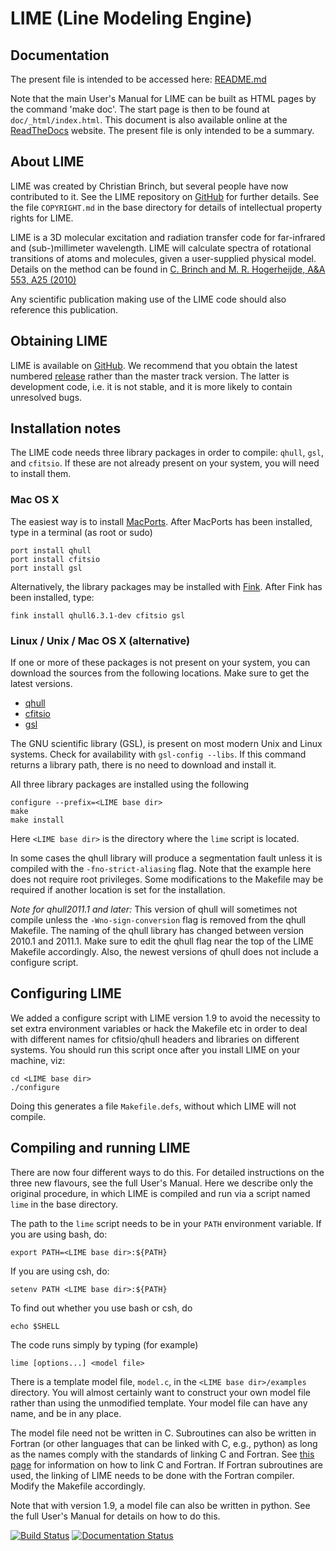LIME (Line Modeling Engine)
===========================

Documentation
-------------

The present file is intended to be accessed here: [README.md](https://github.com/lime-rt/lime/blob/master/README.md)

Note that the main User's Manual for LIME can be built as HTML pages by the command 'make doc'. The start page is then to be found at `doc/_html/index.html`. This document is also available online at the [ReadTheDocs](http://lime.readthedocs.org/) website. The present file is only intended to be a summary.

About LIME
----------

LIME was created by Christian Brinch, but several people have now contributed to it. See the LIME repository on [GitHub](https://github.com/lime-rt/lime) for further details. See the file `COPYRIGHT.md` in the base directory for details of intellectual property rights for LIME.

LIME is a 3D molecular excitation and radiation transfer code for far-infrared and (sub-)millimeter wavelength. LIME will calculate spectra of rotational transitions of atoms and molecules, given a user-supplied physical model.  Details on the method can be found in [C. Brinch and M. R. Hogerheijde, A&A 553, A25 (2010)](http://adsabs.harvard.edu/abs/2010A%26A...523A..25B)

Any scientific publication making use of the LIME code should also reference this publication.


Obtaining LIME
--------------

LIME is available on [GitHub](https://github.com/lime-rt/lime). We recommend that you obtain the latest numbered [release](https://github.com/lime-rt/lime/releases) rather than the master track version. The latter is development code, i.e. it is not stable, and it is more likely to contain unresolved bugs.

Installation notes
------------------

The LIME code needs three library packages in order to compile: `qhull`, `gsl`, and `cfitsio`. If these are not already present on your system, you will need to install them.

### Mac OS X

The easiest way is to install [MacPorts](http://www.macports.org). After MacPorts has been installed, type in a terminal (as root or sudo)

```
port install qhull
port install cfitsio
port install gsl
```

Alternatively, the library packages may be installed with [Fink](http://www.finkproject.org). After Fink has been installed, type:

```
fink install qhull6.3.1-dev cfitsio gsl
```

### Linux / Unix / Mac OS X (alternative)

If one or more of these packages is not present on your system, you can download the sources from the following locations. Make sure to get
the latest versions.

- [qhull](http://www.qhull.org/download/)
- [cfitsio](http://heasarc.gsfc.nasa.gov/fitsio/)
- [gsl](http://www.gnu.org/software/gsl/)

The GNU scientific library (GSL), is present on most modern Unix and Linux systems. Check for availability with `gsl-config --libs`. If this command returns a library path, there is no need to download and install it.

All three library packages are installed using the following

```
configure --prefix=<LIME base dir>
make
make install
```

Here `<LIME base dir>` is the directory where the `lime` script is located.

In some cases the qhull library will produce a segmentation fault unless it is compiled with the `-fno-strict-aliasing` flag. Note that the example here does not require root privileges. Some modifications to the Makefile may be required if another location is set for the installation.

*Note for qhull2011.1 and later:* This version of qhull will sometimes not compile unless the `-Wno-sign-conversion` flag is removed from the qhull Makefile. The naming of the qhull library has changed between version 2010.1 and 2011.1. Make sure to edit the qhull flag near the top of the LIME Makefile accordingly. Also, the newest versions of qhull does not include a configure script.

Configuring LIME
----------------

We added a configure script with LIME version 1.9 to avoid the necessity to set extra environment variables or hack the Makefile etc in order to deal with different names for cfitsio/qhull headers and libraries on different systems. You should run this script once after you install LIME on your machine, viz:

```
cd <LIME base dir>
./configure
```

Doing this generates a file `Makefile.defs`, without which LIME will not compile.

Compiling and running LIME
--------------------------

There are now four different ways to do this. For detailed instructions on the three new flavours, see the full User's Manual. Here we describe only the original procedure, in which LIME is compiled and run via a script named `lime` in the base directory.

The path to the `lime` script needs to be in your `PATH` environment variable. If you are using bash, do:

```
export PATH=<LIME base dir>:${PATH}
```

If you are using csh, do:

```
setenv PATH <LIME base dir>:${PATH}
```

To find out whether you use bash or csh, do

```
echo $SHELL
```

The code runs simply by typing (for example)

```
lime [options...] <model file>
```

There is a template model file, `model.c`, in the `<LIME base dir>/examples` directory. You will almost certainly want to construct your own model file rather than using the unmodified template. Your model file can have any name, and be in any place.

The model file need not be written in C.  Subroutines can also be written in Fortran (or other languages that can be linked with C, e.g., python) as long as the names comply with the standards of linking C and Fortran. See [this page](http://tinyurl.com/y6sddr) for information on how to link C and Fortran. If Fortran subroutines are used, the linking of LIME needs to be done with the Fortran compiler. Modify the Makefile accordingly.

Note that with version 1.9, a model file can also be written in python. See the full User's Manual for details on how to do this.


[![Build Status](https://travis-ci.org/lime-rt/lime.svg?branch=master)](https://travis-ci.org/lime-rt/lime) [![Documentation Status](https://readthedocs.org/projects/lime/badge/?version=latest)](https://readthedocs.org/projects/lime/?badge=latest)
